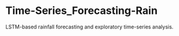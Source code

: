 # Time-Series_Forecasting-Rain
LSTM-based rainfall forecasting and exploratory time-series analysis.
